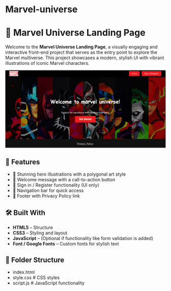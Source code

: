 # Marvel-universe
# 🌌 Marvel Universe Landing Page

Welcome to the **Marvel Universe Landing Page**, a visually engaging and interactive front-end project that serves as the entry point to explore the Marvel multiverse. This project showcases a modern, stylish UI with vibrant illustrations of iconic Marvel characters.

![Marvel Landing Page Preview](Screenshot%202025-05-31%20230815.png)


## 🚀 Features

- 🎨 Stunning hero illustrations with a polygonal art style
- 📜 Welcome message with a call-to-action button
- 🔐 Sign in / Register functionality (UI only)
- 🧭 Navigation bar for quick access
- 📄 Footer with Privacy Policy link

## 🛠️ Built With

- **HTML5** – Structure
- **CSS3** – Styling and layout
- **JavaScript** – (Optional if functionality like form validation is added)
- **Font / Google Fonts** – Custom fonts for stylish text

## 📁 Folder Structure

- index.html
- style.css # CSS styles
- script.js # JavaScript functionality 

